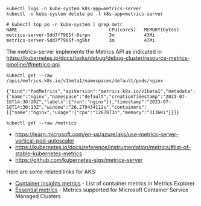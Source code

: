 
```
kubectl logs -n kube-system k8s-app=metrics-server
kubectl -n kube-system delete po -l k8s-app=metrics-server
```

```
# kubectl top po -n kube-system | grep metr
NAME                                  CPU(cores)   MEMORY(bytes)
metrics-server-5dd7f7965f-6srpn       3m           43Mi
metrics-server-5dd7f7965f-ng5hr       3m           47Mi
```

The metrics-server implements the Metrics API as indicated in https://kubernetes.io/docs/tasks/debug/debug-cluster/resource-metrics-pipeline/#metrics-api.
```
kubectl get --raw /apis/metrics.k8s.io/v1beta1/namespaces/default/pods/nginx

{"kind":"PodMetrics","apiVersion":"metrics.k8s.io/v1beta1","metadata":{"name":"nginx","namespace":"default","creationTimestamp":"2023-07-18T14:30:20Z","labels":{"run":"nginx"}},"timestamp":"2023-07-18T14:30:13Z","window":"26.279434112s","containers":[{"name":"nginx","usage":{"cpu":"1267873n","memory":"3136Ki"}}]}
```

```
kubectl get --raw /metrics
```

- https://learn.microsoft.com/en-us/azure/aks/use-metrics-server-vertical-pod-autoscaler
- https://kubernetes.io/docs/reference/instrumentation/metrics/#list-of-stable-kubernetes-metrics
- https://github.com/kubernetes-sigs/metrics-server

Here are some related links for AKS:
- [Container Insights metrics](https://learn.microsoft.com/en-us/azure/azure-monitor/containers/container-insights-analyze#view-container-metrics-in-metrics-explorer) - List of container metrics in Metrics Explorer
- [Essential metrics](https://learn.microsoft.com/en-us/azure/azure-monitor/essentials/metrics-supported#microsoftcontainerservicemanagedclusters) - Metrics supported for Microsoft Container Service Managed Clusters
